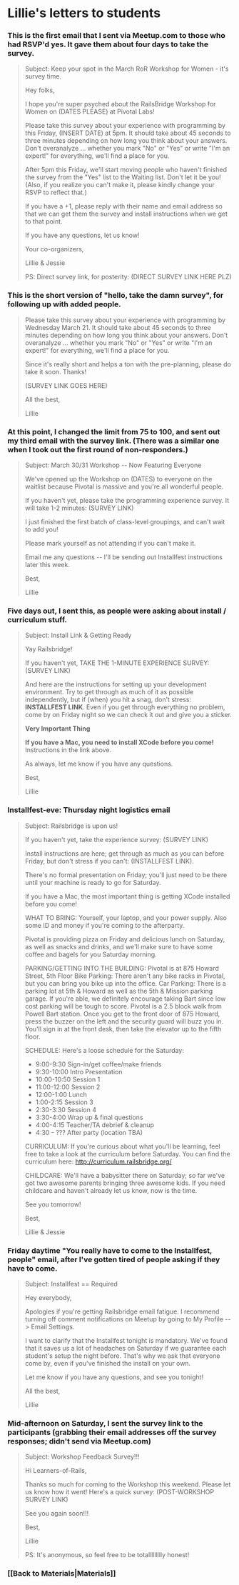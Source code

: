 # Lillie's letters to students

### This is the first email that I sent via Meetup.com to those who had RSVP'd yes. It gave them about four days to take the survey.

>Subject: Keep your spot in the March RoR Workshop for Women - it's survey time. 
>
> Hey folks,
> 
> I hope you're super psyched about the RailsBridge Workshop for Women on (DATES PLEASE) at Pivotal Labs! 
> 
> Please take this survey about your experience with programming by this Friday, (INSERT DATE) at 5pm. It should take about 45 seconds to three minutes depending on how long you think about your answers. Don't overanalyze ... whether you mark "No" or "Yes" or write "I'm an expert!" for everything, we'll find a place for you.
> 
> After 5pm this Friday, we'll start moving people who haven't finished the survey from the "Yes" list to the Waiting list. Don't let it be you! (Also, if you realize you can't make it, please kindly change your RSVP to reflect that.)
> 
> If you have a +1, please reply with their name and email address so that we can get them the survey and install instructions when we get to that point. 
> 
> If you have any questions, let us know!
> 
> Your co-organizers,
>
> Lillie & Jessie
> 
> PS: Direct survey link, for posterity: (DIRECT SURVEY LINK HERE PLZ)

### This is the short version of "hello, take the damn survey", for following up with added people.

> Please take this survey about your experience with programming by Wednesday March 21. It should take about 45 seconds to three minutes depending on how long you think about your answers. Don't overanalyze ... whether you mark "No" or "Yes" or write "I'm an expert!" for everything, we'll find a place for you. 
> 
> Since it's really short and helps a ton with the pre-planning, please do take it soon. Thanks! 
> 
> (SURVEY LINK GOES HERE)
> 
> All the best, 
>
> Lillie

### At this point, I changed the limit from 75 to 100, and sent out my third email with the survey link. (There was a similar one when I took out the first round of non-responders.)

>Subject: March 30/31 Workshop -- Now Featuring Everyone 
>
>We've opened up the Workshop on (DATES) to everyone on the waitlist because Pivotal is massive and you're all wonderful people. 
> 
> If you haven't yet, please take the programming experience survey. It will take 1-2 minutes: (SURVEY LINK)
> 
> I just finished the first batch of class-level groupings, and can't wait to add you! 
> 
> Please mark yourself as not attending if you can't make it. 
> 
> Email me any questions -- I'll be sending out Installfest instructions later this week. 
> 
> Best,
>
> Lillie

### Five days out, I sent this, as people were asking about install / curriculum stuff. 

> Subject: Install Link & Getting Ready
> 
> Yay Railsbridge!
> 
> If you haven't yet, TAKE THE 1-MINUTE EXPERIENCE SURVEY: (SURVEY LINK)
> 
> And here are the instructions for setting up your development environment. Try to get through as much of it as possible independently, but if (when) you hit a snag, don't stress: **INSTALLFEST LINK**. Even if you get through everything no problem, come by on Friday night so we can check it out and give you a sticker. 
> 
> **Very Important Thing**
> 
>**If you have a Mac, you need to install XCode before you come!** Instructions in the link above.
> 
> As always, let me know if you have any questions.
> 
> Best,
>
> Lillie

### Installfest-eve: Thursday night logistics email

> Subject: Railsbridge is upon us!
> 
> If you haven't yet, take the experience survey: (SURVEY LINK)
> 
> Install instructions are here; get through as much as you can before Friday, but don't stress if you can't: (INSTALLFEST LINK). 
> 
> There's no formal presentation on Friday; you'll just need to be there until your machine is ready to go for Saturday. 
> 
> If you have a Mac, the most important thing is getting XCode installed before you come!  
> 
> WHAT TO BRING: 
> Yourself, your laptop, and your power supply. Also some ID and money if you're coming to the afterparty. 
> 
> Pivotal is providing pizza on Friday and delicious lunch on Saturday, as well as snacks and drinks, and we'll make sure to have some coffee and bagels for you Saturday morning. 
> 
> PARKING/GETTING INTO THE BUILDING: 
> Pivotal is at 875 Howard Street, 5th Floor 
> Bike Parking: There aren't any bike racks in Pivotal, but you can bring you bike up into the office. 
> Car Parking:  There is a parking lot at 5th & Howard as well as the 5th & Mission parking garage. If you're able, we definitely encourage taking Bart since low cost parking will be tough to score. 
> Pivotal is a 2.5 block walk from Powell Bart station.  Once you get to the front door of 875 Howard, press the buzzer on the left and the security guard will buzz you in. You'll sign in at the front desk, then take the elevator up to the fifth floor.   
> 
> SCHEDULE: 
> Here's a loose schedule for the Saturday: 
> * 9:00-9:30 Sign-in/get coffee/make friends 
> * 9:30-10:00 Intro Presentation 
> * 10:00-10:50 Session 1 
> * 11:00-12:00 Session 2 
> * 12:00-1:00 Lunch 
> * 1:00-2:15 Session 3 
> * 2:30-3:30 Session 4 
> * 3:30-4:00 Wrap up & final questions 
> * 4:00-4:15 Teacher/TA debrief & cleanup 
> * 4:30 - ??? After party (location TBA)   
> 
> CURRICULUM: 
> If you're curious about what you'll be learning, feel free to take a look at the curriculum before Saturday.  You can find the curriculum here: http://curriculum.railsbridge.org/ 
> 
> CHILDCARE: We'll have a babysitter there on Saturday; so far we've got two awesome parents bringing three awesome kids. If you need childcare and haven't already let us know, now is the time.  
> 
> See you tomorrow! 
>
> Best, 
>
> Lillie & Jessie

### Friday daytime "You really have to come to the Installfest, people" email, after I've gotten tired of people asking if they have to come. 

> Subject: Installfest == Required
> 
> Hey everybody,
> 
> Apologies if you're getting Railsbridge email fatigue. I recommend turning off comment notifications on Meetup by going to My Profile --> Email Settings.
> 
> I want to clarify that the Installfest tonight is mandatory. We've found that it saves us a lot of headaches on Saturday if we guarantee each student's setup the night before. That's why we ask that everyone come by, even if you've finished the install on your own. 
> 
> Let me know if you have any questions, and see you tonight!
> 
> All the best,
>
> Lillie

### Mid-afternoon on Saturday, I sent the survey link to the participants (grabbing their email addresses off the survey responses; didn't send via Meetup.com)

> Subject: Workshop Feedback Survey!!!
> 
> Hi Learners-of-Rails,
> 
> Thanks so much for coming to the Workshop this weekend. Please let us know how it went! Here's a quick survey: (POST-WORKSHOP SURVEY LINK)
> 
> See you again soon!!!
> 
> Best,
>
> Lillie
> 
> PS: It's anonymous, so feel free to be totallllllllly honest!

### [[Back to Materials|Materials]]